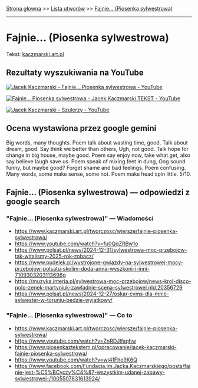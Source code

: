 [Strona głowna](../index.md) >> [Lista utworów](../list.md) >> [Fajnie… (Piosenka sylwestrowa)](156.md)

---

# Fajnie… (Piosenka sylwestrowa)

Tekst: [kaczmarski.art.pl](https://www.kaczmarski.art.pl/tworczosc/wiersze/fajnie-piosenka-sylwestrowa/)

## Rezultaty wyszukiwania na YouTube

[![Jacek Kaczmarski - Fajnie... Piosenka sylwestrowa - YouTube](http://img.youtube.com/vi/ZnRDJlfaqhw/0.jpg)](https://www.youtube.com/watch?v=ZnRDJlfaqhw "Jacek Kaczmarski - Fajnie... Piosenka sylwestrowa - YouTube")

[![Fajnie... Piosenka sylwestrowa - Jacek Kaczmarski TEKST - YouTube](http://img.youtube.com/vi/fu0QqZRBw1o/0.jpg)](https://www.youtube.com/watch?v=fu0QqZRBw1o "Fajnie... Piosenka sylwestrowa - Jacek Kaczmarski TEKST - YouTube")

[![Jacek Kaczmarski - Szulerzy - YouTube](http://img.youtube.com/vi/2Tqf3a1_PLI/0.jpg)](https://www.youtube.com/watch?v=2Tqf3a1_PLI "Jacek Kaczmarski - Szulerzy - YouTube")

## Ocena wystawiona przez google gemini

Big words, many thoughts. Poem talk about wasting time, good. Talk about dream, good. Say think we better than others, Ugh, not good. Talk hope for change in big house, maybe good. Poem say enjoy now, take what get, also say believe laugh save us. Poem speak of mixing feet in dung, Oog sound funny, but maybe good? Forget shame and bad feelings. Poem confusing. Many words, some make sense, some not. Poem make head spin little. 5/10.


## Fajnie… (Piosenka sylwestrowa) — odpowiedzi z google search

### "Fajnie… (Piosenka sylwestrowa)" — Wiadomości

 - <https://www.kaczmarski.art.pl/tworczosc/wiersze/fajnie-piosenka-sylwestrowa/>
 - <https://www.youtube.com/watch?v=fu0QqZRBw1o>
 - <https://www.polsat.pl/news/2024-12-31/sylwestrowa-moc-przebojow-tak-witalismy-2025-rok-zobacz/>
 - <https://www.pudelek.pl/wystrojone-gwiazdy-na-sylwestrowej-mocy-przebojow-polsatu-skolim-doda-anna-wyszkoni-i-inni-7109303203113696g>
 - <https://muzyka.interia.pl/sylwestrowa-moc-przebojow/news-krol-disco-polo-zenek-martyniuk-zawladnie-scena-sylwestrowej,nId,20356729>
 - <https://www.polsat.pl/news/2024-12-27/oskar-cyms-dla-mnie-sylwester-w-toruniu-bedzie-wyjatkowy/>

### "Fajnie… (Piosenka sylwestrowa)" — Co to

 - <https://www.kaczmarski.art.pl/tworczosc/wiersze/fajnie-piosenka-sylwestrowa/>
 - <https://www.youtube.com/watch?v=ZnRDJlfaqhw>
 - <https://www.piosenkaztekstem.pl/opracowanie/jacek-kaczmarski-fajnie-piosenka-sylwestrowa/>
 - <https://www.youtube.com/watch?v=wj41Fho9K6Q>
 - <https://www.facebook.com/Fundacja.im.Jacka.Kaczmarskiego/posts/fajnie-jest-%C5%BCyczy%C4%87-wszystkim-udanej-zabawy-sylwestrowej-/1005507831613924/>

